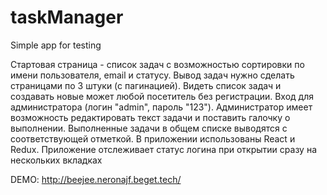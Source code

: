 # taskManager
Simple app for testing

Стартовая страница - список задач с возможностью сортировки по имени пользователя, email и статусу. Вывод задач нужно сделать страницами по 3 штуки (с пагинацией). Видеть список задач и создавать новые может любой посетитель без регистрации.
Вход для администратора (логин "admin", пароль "123"). Администратор имеет возможность редактировать текст задачи и поставить галочку о выполнении. Выполненные задачи в общем списке выводятся с соответствующей отметкой.
В приложении использованы React и Redux.
Приложение отслеживает статус логина при открытии сразу на нескольких вкладках

DEMO: http://beejee.neronajf.beget.tech/
